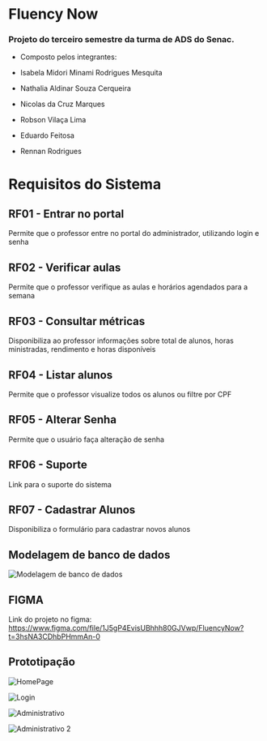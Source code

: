 # Fluency Now

### Projeto do terceiro semestre da turma de ADS do Senac.

- Composto pelos integrantes:

- Isabela Midori Minami Rodrigues Mesquita

- Nathalia Aldinar Souza Cerqueira

- Nicolas da Cruz Marques

- Robson Vilaça Lima

- Eduardo Feitosa

- Rennan Rodrigues

# Requisitos do Sistema

## RF01 - Entrar no portal

Permite que o professor entre no portal do administrador, utilizando login e senha

## RF02 - Verificar aulas

Permite que o professor verifique as aulas e horários agendados para a semana

## RF03 - Consultar métricas

Disponibiliza ao professor informações sobre total de alunos, horas ministradas, rendimento e horas disponíveis

## RF04 - Listar alunos

Permite que o professor visualize todos os alunos ou filtre por CPF

## RF05 - Alterar Senha

Permite que o usuário faça alteração de senha

## RF06 - Suporte

Link para o suporte do sistema

## RF07 - Cadastrar Alunos

Disponibiliza o formulário para cadastrar novos alunos

## Modelagem de banco de dados
![Modelagem de banco de dados](Readme/BancoDeDados.png)

## FIGMA

Link do projeto no figma: https://www.figma.com/file/1J5gP4EvisUBhhh80GJVwp/FluencyNow?t=3hsNA3CDhbPHmmAn-0

## Prototipação

![HomePage](Readme/HomePage.png)

![Login](Readme/Login.png)

![Administrativo](Readme/Administrativo.png)

![Administrativo 2](Readme/Administrativo2.png)
